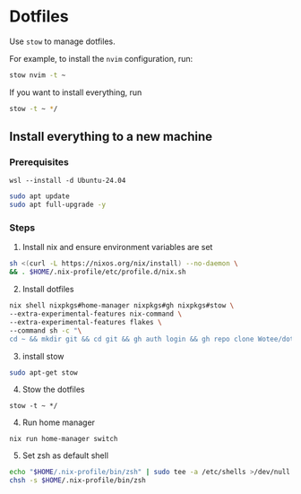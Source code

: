 # Dotfiles

Use `stow` to manage dotfiles.

For example, to install the `nvim` configuration, run:

```sh
stow nvim -t ~
```

If you want to install everything, run
```sh
stow -t ~ */
```

## Install everything to a new machine
### Prerequisites
```pwsh
wsl --install -d Ubuntu-24.04
```
```bash
sudo apt update
sudo apt full-upgrade -y
```

### Steps
1. Install nix and ensure environment variables are set
```bash
sh <(curl -L https://nixos.org/nix/install) --no-daemon \
&& . $HOME/.nix-profile/etc/profile.d/nix.sh
```
2. Install dotfiles
```bash
nix shell nixpkgs#home-manager nixpkgs#gh nixpkgs#stow \
--extra-experimental-features nix-command \
--extra-experimental-features flakes \
--command sh -c "\
cd ~ && mkdir git && cd git && gh auth login && gh repo clone Wotee/dotFiles && cd dotFiles && stow -t ~ */ && home-manager switch"
```
3. install stow 
```bash
sudo apt-get stow
```
4. Stow the dotfiles
```
stow -t ~ */
```
4. Run home manager
```
nix run home-manager switch
```
5. Set zsh as default shell
```bash
echo "$HOME/.nix-profile/bin/zsh" | sudo tee -a /etc/shells >/dev/null
chsh -s $HOME/.nix-profile/bin/zsh
```

